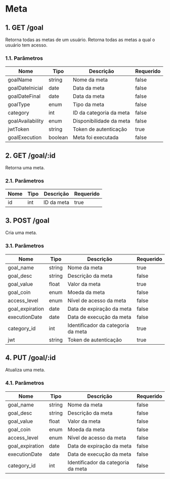 # Meta

## 1. GET /goal

Retorna todas as metas de um usuário. Retorna todas as metas a qual o usuário tem acesso.

### 1.1. Parâmetros

| Nome             | Tipo    | Descrição               | Requerido |
|------------------|---------|-------------------------|-----------|
| goalName         | string  | Nome da meta            | false     |
| goalDateInicial  | date    | Data da meta            | false     |
| goalDateFinal    | date    | Data da meta            | false     |
| goalType         | enum    | Tipo da meta            | false     |
| category         | int     | ID da categoria da meta | false     |
| goalAvailability | enum    | Disponibilidade da meta | false     |
| jwtToken         | string  | Token de autenticação   | true      |
| goalExecution    | boolean | Meta foi executada      | false     |

## 2. GET /goal/:id

Retorna uma meta.

### 2.1. Parâmetros

| Nome | Tipo | Descrição  | Requerido |
|------|------|------------|-----------|
| id   | int  | ID da meta | true      |

## 3. POST /goal

Cria uma meta.

### 3.1. Parâmetros

| Nome            | Tipo   | Descrição                          | Requerido |
|-----------------|--------|------------------------------------|-----------|
| goal_name       | string | Nome da meta                       | true      |
| goal_desc       | string | Descrição da meta                  | false     |
| goal_value      | float  | Valor da meta                      | true      |
| goal_coin       | enum   | Moeda da meta                      | false     |
| access_level    | enum   | Nível de acesso da meta            | false     |
| goal_expiration | date   | Data de expiração da meta          | false     |
| executionDate   | date   | Data de execução da meta           | false     |
| category_id     | int    | Identificador da categoria da meta | true      |
| jwt             | string | Token de autenticação              | true      |

## 4. PUT /goal/:id

Atualiza uma meta.

### 4.1. Parâmetros

| Nome            | Tipo   | Descrição                          | Requerido |
|-----------------|--------|------------------------------------|-----------|
| goal_name       | string | Nome da meta                       | false     |
| goal_desc       | string | Descrição da meta                  | false     |
| goal_value      | float  | Valor da meta                      | false     |
| goal_coin       | enum   | Moeda da meta                      | false     |
| access_level    | enum   | Nível de acesso da meta            | false     |
| goal_expiration | date   | Data de expiração da meta          | false     |
| executionDate   | date   | Data de execução da meta           | false     |
| category_id     | int    | Identificador da categoria da meta | false     |

